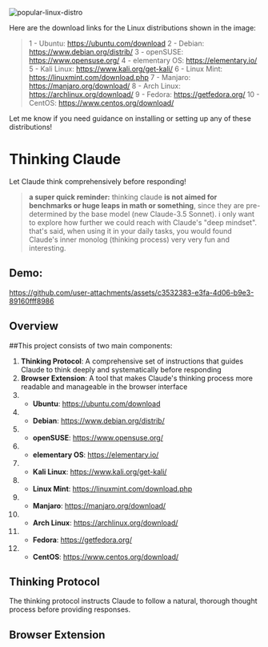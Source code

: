 ![popular-linux-distro](https://github.com/user-attachments/assets/fc0346e4-19e9-40bc-80f1-1202a3eeaaee)

Here are the download links for the Linux distributions shown in the image:


>1 - Ubuntu: https://ubuntu.com/download
>2 - Debian: https://www.debian.org/distrib/
>3 - openSUSE: https://www.opensuse.org/
>4 - elementary OS: https://elementary.io/
>5 - Kali Linux: https://www.kali.org/get-kali/
>6 - Linux Mint: https://linuxmint.com/download.php
>7 - Manjaro: https://manjaro.org/download/
>8 - Arch Linux: https://archlinux.org/download/
>9 - Fedora: https://getfedora.org/
>10 - CentOS: https://www.centos.org/download/



Let me know if you need guidance on installing or setting up any of these distributions!


# Thinking Claude

Let Claude think comprehensively before responding!

> **a super quick reminder:**
> thinking claude **is not aimed for benchmarks or huge leaps in math or something**, since they are pre-determined by the base model (new Claude-3.5 Sonnet).
> i only want to explore how further we could reach with Claude's "deep mindset". that's said, when using it in your daily tasks, you would found Claude's inner monolog (thinking process) very very fun and interesting.

## Demo:



https://github.com/user-attachments/assets/c3532383-e3fa-4d06-b9e3-89160fff8986



## Overview

##This project consists of two main components:
1. **Thinking Protocol**: A comprehensive set of instructions that guides Claude to think deeply and systematically before responding
2. **Browser Extension**: A tool that makes Claude's thinking process more readable and manageable in the browser interface
1. - **Ubuntu**: https://ubuntu.com/download
2. - **Debian**: https://www.debian.org/distrib/
3. - **openSUSE**: https://www.opensuse.org/
4. - **elementary OS**: https://elementary.io/
5. - **Kali Linux**: https://www.kali.org/get-kali/
6. - **Linux Mint**: https://linuxmint.com/download.php
7. - **Manjaro**: https://manjaro.org/download/
8. - **Arch Linux**: https://archlinux.org/download/
9. - **Fedora**: https://getfedora.org/
10. - **CentOS**: https://www.centos.org/download/

## Thinking Protocol

The thinking protocol instructs Claude to follow a natural, thorough thought process before providing responses.

## Browser Extension
